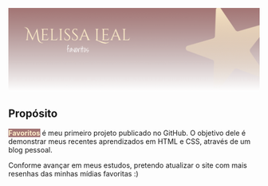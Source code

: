 ![](img/header-readme.png)

## Propósito
**<mark style="background-color: #A37574; color: #FCECC9"> Favoritos</mark>** é meu primeiro projeto publicado no GitHub. O objetivo dele é demonstrar meus recentes aprendizados em HTML e CSS, através de um blog pessoal.

Conforme avançar em meus estudos, pretendo atualizar o site com mais resenhas das minhas mídias favoritas :)